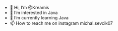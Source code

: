 - 👋 Hi, I’m @Kreamis
- 👀 I’m interested in Java
- 🌱 I’m currently learning Java 
- 📫 How to reach me on instagram michal.sevcik07
